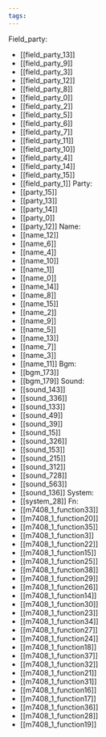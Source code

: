 ```yaml
---
tags:
---
```

Field_party:
- [[field_party_13]]
- [[field_party_9]]
- [[field_party_3]]
- [[field_party_12]]
- [[field_party_8]]
- [[field_party_0]]
- [[field_party_2]]
- [[field_party_5]]
- [[field_party_6]]
- [[field_party_7]]
- [[field_party_11]]
- [[field_party_10]]
- [[field_party_4]]
- [[field_party_14]]
- [[field_party_15]]
- [[field_party_1]]
Party:
- [[party_15]]
- [[party_13]]
- [[party_14]]
- [[party_0]]
- [[party_12]]
Name:
- [[name_12]]
- [[name_6]]
- [[name_4]]
- [[name_10]]
- [[name_1]]
- [[name_0]]
- [[name_14]]
- [[name_8]]
- [[name_15]]
- [[name_2]]
- [[name_9]]
- [[name_5]]
- [[name_13]]
- [[name_7]]
- [[name_3]]
- [[name_11]]
Bgm:
- [[bgm_173]]
- [[bgm_179]]
Sound:
- [[sound_143]]
- [[sound_336]]
- [[sound_133]]
- [[sound_49]]
- [[sound_39]]
- [[sound_15]]
- [[sound_326]]
- [[sound_153]]
- [[sound_215]]
- [[sound_312]]
- [[sound_728]]
- [[sound_563]]
- [[sound_136]]
System:
- [[system_28]]
Fn:
- [[m7408_1_function33]]
- [[m7408_1_function20]]
- [[m7408_1_function35]]
- [[m7408_1_function3]]
- [[m7408_1_function22]]
- [[m7408_1_function15]]
- [[m7408_1_function25]]
- [[m7408_1_function38]]
- [[m7408_1_function29]]
- [[m7408_1_function26]]
- [[m7408_1_function14]]
- [[m7408_1_function30]]
- [[m7408_1_function23]]
- [[m7408_1_function34]]
- [[m7408_1_function27]]
- [[m7408_1_function24]]
- [[m7408_1_function18]]
- [[m7408_1_function37]]
- [[m7408_1_function32]]
- [[m7408_1_function21]]
- [[m7408_1_function31]]
- [[m7408_1_function16]]
- [[m7408_1_function17]]
- [[m7408_1_function36]]
- [[m7408_1_function28]]
- [[m7408_1_function19]]
